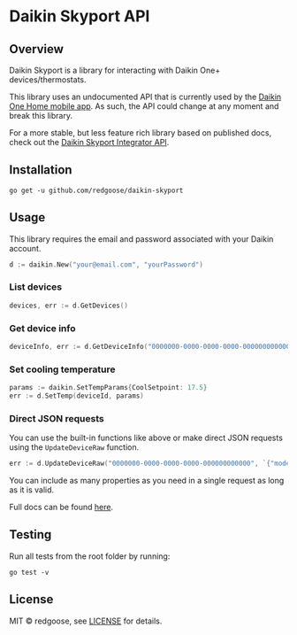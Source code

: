 # Daikin Skyport API

## Overview

Daikin Skyport is a library for interacting with Daikin One+ devices/thermostats.

This library uses an undocumented API that is currently used by the [Daikin One Home mobile app](https://www.daikinone.com/product/one-home-mobile-app). As such, the API could change at any moment and break this library.

For a more stable, but less feature rich library based on published docs, check out the [Daikin Skyport Integrator API](https://github.com/redgoose/daikin-skyport-integrator).

## Installation

```
go get -u github.com/redgoose/daikin-skyport
```

## Usage

This library requires the email and password associated with your Daikin account.

```go
d := daikin.New("your@email.com", "yourPassword")
```

### List devices

```go
devices, err := d.GetDevices()
```

### Get device info

```go
deviceInfo, err := d.GetDeviceInfo("0000000-0000-0000-0000-000000000000")
```

### Set cooling temperature

```go
params := daikin.SetTempParams{CoolSetpoint: 17.5}
err := d.SetTemp(deviceId, params)
```

### Direct JSON requests

You can use the built-in functions like above or make direct JSON requests using the `UpdateDeviceRaw` function.

```go
err := d.UpdateDeviceRaw("0000000-0000-0000-0000-000000000000", `{"mode": 2, "lightBarBrightness" : 2}`)
```

You can include as many properties as you need in a single request as long as it is valid.

Full docs can be found [here](https://pkg.go.dev/github.com/redgoose/daikin-skyport).

## Testing

Run all tests from the root folder by running:

```
go test -v
```

## License

MIT © redgoose, see [LICENSE](https://github.com/redgoose/daikin-skyport/blob/master/LICENSE) for details.
